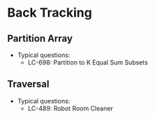 # Back Tracking

## Partition Array
- Typical questions:
	- LC-698: Partition to K Equal Sum Subsets

## Traversal
- Typical questions:
	- LC-489: Robot Room Cleaner
